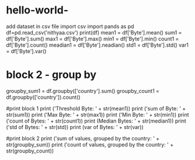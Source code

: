 # hello-world-
add dataset in csv file 
import csv
import pands as pd
df=pd.read_csv('nithyaa.csv')
print(df)
mean1 = df['Byte'].mean()
sum1 = df['Byte'].sum()
max1 = df['Byte'].max()
min1 = df['Byte'].min()
count1 = df['Byte'].count()
meadian1 = df['Byte'].neadian()
std1 = df['Byte'].std()
var1 = df['Byte'].var()

# block 2 - group by
groupby_sum1 = df.groupby(['country'].sum()
groupby_count1 = df.groupby(['country']).count()

#print block 1
print ('Threshold Byte: ' + str(mean1))
print ('sum of Byte: ' + str(sum1))
print ('Max Byte: ' + str(max1))
print ('Min Byte: ' + str(min1))
print ('count of Bytes: ' + str(count1))
print (Median Bytes: ' + str(median1))
print ('std of Bytes: ' + str(std))
print (var of Bytes: ' + str(var))

#print block 2
print ('sum of values, grouped by the country: ' + str(groupby_sum))
print ('count of values, grouped by the country: ' + str(groupby_count))
